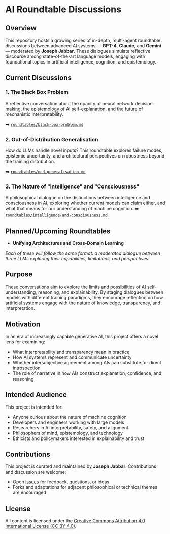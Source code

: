 # AI Roundtable Discussions

## Overview

This repository hosts a growing series of in-depth, multi-agent roundtable discussions between advanced AI systems — **GPT-4**, **Claude**, and **Gemini** — moderated by **Joseph Jabbar**. These dialogues simulate reflective discourse among state-of-the-art language models, engaging with foundational topics in artificial intelligence, cognition, and epistemology.

## Current Discussions

### 1. The Black Box Problem
A reflective conversation about the opacity of neural network decision-making, the epistemology of AI self-explanation, and the future of mechanistic interpretability.

➡️ [`roundtables/black-box-problem.md`](roundtables/black-box-problem.md)

### 2. Out-of-Distribution Generalisation
How do LLMs handle novel inputs? This roundtable explores failure modes, epistemic uncertainty, and architectural perspectives on robustness beyond the training distribution.

➡️ [`roundtables/ood-generalisation.md`](roundtables/ood-generalisation.md)

### 3. The Nature of "Intelligence" and "Consciousness"
A philosophical dialogue on the distinctions between intelligence and consciousness in AI, exploring whether current models can claim either, and what that means for our understanding of machine cognition.
➡️ [`roundtables/intelligence-and-consciousness.md`](roundtables/intelligence-and-consciousness.md)

## Planned/Upcoming Roundtables

- **Unifying Architectures and Cross-Domain Learning**

*Each of these will follow the same format: a moderated dialogue between three LLMs exploring their capabilities, limitations, and perspectives.*

## Purpose

These conversations aim to explore the limits and possibilities of AI self-understanding, reasoning, and explainability. By staging dialogues between models with different training paradigms, they encourage reflection on how artificial systems engage with the nature of knowledge, transparency, and interpretation.

## Motivation

In an era of increasingly capable generative AI, this project offers a novel lens for examining:

- What interpretability and transparency mean in practice
- How AI systems represent and communicate uncertainty
- Whether intersubjective agreement among AIs can substitute for direct introspection
- The role of narrative in how AIs construct explanation, confidence, and reasoning

## Intended Audience

This project is intended for:

- Anyone curious about the nature of machine cognition
- Developers and engineers working with large models
- Researchers in AI interpretability, safety, and alignment
- Philosophers of mind, epistemology, and technology
- Ethicists and policymakers interested in explainability and trust

## Contributions

This project is curated and maintained by **Joseph Jabbar**. Contributions and discussion are welcome:

- Open [issues](https://github.com/jabbarman/ai-roundtables/issues) for feedback, questions, or ideas
- Forks and adaptations for adjacent philosophical or technical themes are encouraged

## License

All content is licensed under the [Creative Commons Attribution 4.0 International License (CC BY 4.0)](https://creativecommons.org/licenses/by/4.0/).
